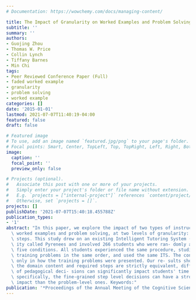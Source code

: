 ```yaml
---
# Documentation: https://wowchemy.com/docs/managing-content/

title: The Impact of Granularity on Worked Examples and Problem Solving
subtitle: ''
summary: ''
authors:
- Guojing Zhou
- Thomas W. Price
- Collin Lynch
- Tiffany Barnes
- Min Chi
tags:
- Peer Reviewed Conference Paper (Full)
- faded worked example
- granularity
- problem solving
- worked example
categories: []
date: '2015-01-01'
lastmod: 2021-07-07T11:40:19-04:00
featured: false
draft: false

# Featured image
# To use, add an image named `featured.jpg/png` to your page's folder.
# Focal points: Smart, Center, TopLeft, Top, TopRight, Left, Right, BottomLeft, Bottom, BottomRight.
image:
  caption: ''
  focal_point: ''
  preview_only: false

# Projects (optional).
#   Associate this post with one or more of your projects.
#   Simply enter your project's folder or file name without extension.
#   E.g. `projects = ["internal-project"]` references `content/project/deep-learning/index.md`.
#   Otherwise, set `projects = []`.
projects: []
publishDate: '2021-07-07T15:40:18.455788Z'
publication_types:
- '1'
abstract: "In this paper, we explore the impact of two types of instruc- tional interventions,\
  \ worked examples and problem solving, at two levels of granularity: problems and\
  \ steps. This study drew on an existing Intelligent Tutoring System (ITS) for Probabil-\
  \ ity called Pyrenees and involved 266 students who were ran- domly assigned to\
  \ five conditions. All students experienced the same procedure, studied the same\
  \ training problems in the same order, and used the same ITS. The conditions differed\
  \ only in how the training problems were presented. Our re- sults showthat when\
  \ the domain content and required steps are strictly equivalent, different granularities\
  \ of pedagogical deci- sions can significantly impact students' time on task. More\
  \ specifically, the fine-grained step level decisions can have a stronger pedagogical\
  \ impact than the problem-level ones. Keywords:"
publication: '*Proceedings of the Annual Meeting of the Cognitive Science Society*'
---
```

